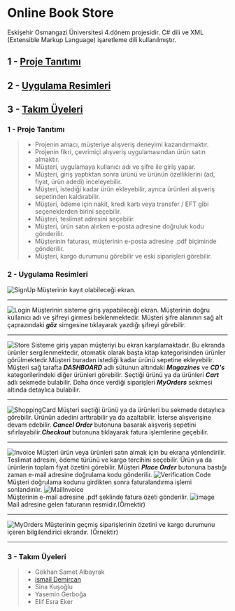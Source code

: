 # Online Book Store
Eskişehir Osmangazi Üniversitesi 4.dönem projesidir. C# dili ve XML (Extensible Markup Language) işaretleme dili kullanılmıştır.
## 1 -  [Proje Tanıtımı](https://github.com/gokhansamet/OnlineBookStore/blob/master/README.md#1---proje-tan%C4%B1t%C4%B1m%C4%B1)
## 2 -  [Uygulama Resimleri](https://github.com/gokhansamet/OnlineBookStore/blob/master/README.md#2---uygulama-resimleri)
## 3 -  [Takım Üyeleri](https://github.com/gokhansamet/OnlineBookStore/blob/master/README.md#3---tak%C4%B1m-%C3%BCyeleri)
### 1 - Proje Tanıtımı
> - Projenin amacı, müşteriye alışveriş deneyimi kazandırmaktır.
> - Projenin fikri, çevrimiçi alışveriş uygulamasından ürün satın almaktır. 
> - Müşteri, uygulamaya kullanıcı adı ve şifre ile giriş yapar. 
> - Müşteri, giriş yaptıktan sonra ürünü ve ürünün özelliklerini (ad, fiyat, ürün adedi) inceleyebilir. 
> - Müşteri, istediği kadar ürün ekleyebilir, ayrıca ürünleri alışveriş sepetinden kaldırabilir. 
> - Müşteri, ödeme için nakit, kredi kartı veya transfer / EFT gibi seçeneklerden birini seçebilir. 
> - Müşteri, teslimat adresini seçebilir. 
> - Müşteri, ürün satın alırken e-posta adresine doğruluk kodu gönderilir.  
> - Müşterinin faturası, müşterinin e-posta adresine .pdf biçiminde gönderilir. 
> - Müşteri, kargo durumunu görebilir ve eski siparişleri görebilir.
### 2 - Uygulama Resimleri
![SignUp](https://user-images.githubusercontent.com/53264738/87994950-e3277180-caf6-11ea-8082-6ad192bccebf.png)
Müşterinin kayıt olabileceği ekran.
***
![Login](https://user-images.githubusercontent.com/53264738/87995360-f38c1c00-caf7-11ea-9003-09e77a1edcc7.png)
Müşterinin sisteme giriş yapabileceği ekran. Müşterinin doğru kullanıcı adı ve şifreyi girmesi beklenmektedir. Müşteri şifre alanının sağ alt çaprazındaki ***göz*** simgesine tıklayarak yazdığı şifreyi görebilir.
***
![Store](https://user-images.githubusercontent.com/53264738/87995670-cdb34700-caf8-11ea-936f-d228a1cf962b.png)
Sisteme giriş yapan müşteriyi bu ekran karşılamaktadır. Bu ekranda ürünler sergilenmektedir, otomatik olarak başta kitap kategorisinden ürünler görülmektedir.Müşteri buradan istediği kadar ürünü sepetine ekleyebilir. Müşteri sağ tarafta ***DASHBOARD*** adlı sütunun altındaki ***Magazines***  ve ***CD's*** kategorilerindeki diğer ürünleri görebilir. Seçtiği ürünü ya da ürünleri ***Cart*** adlı sekmede bulabilir. Daha önce verdiği siparişleri ***MyOrders*** sekmesi altında detaylıca bulabilir.
***
![ShoppingCard](https://user-images.githubusercontent.com/53264738/87996122-f8ea6600-caf9-11ea-8bff-dfe97834c2ff.png)
Müşteri seçtiği ürünü ya da ürünleri bu sekmede detaylıca görebilir. Ürünün adedini arttırabilir ya da azaltabilir. İsterse alışverişine devam edebilir. ***Cancel Order*** butonuna basarak alışveriş sepetini sıfırlayabilir.***Checkout*** butonuna tıklayarak fatura işlemlerine geçebilir.
***
![Invoice](https://user-images.githubusercontent.com/53264738/87996671-9db97300-cafb-11ea-81c8-cd40d764a4c9.png)
Müşteri ürün veya ürünleri satın almak için bu ekrana yönlendirilir. Teslimat adresini, ödeme türünü ve kargo tercihini seçebilir. Ürün ya da ürünlerin toplam fiyat özetini görebilir. Müşteri ***Place Order*** butonuna bastığı zaman e-mail adresine doğrulama kodu gönderilir.
![Verification Code](https://user-images.githubusercontent.com/53264738/87996819-00127380-cafc-11ea-94c6-7b66b88750b7.png)
Müşteri doğrulama kodunu girdikten sonra faturalandırma işlemi sonlandırılır.
![MailInvoice](https://user-images.githubusercontent.com/53264738/87997076-c2621a80-cafc-11ea-81dd-e4e34682b834.png)
<br>
Müşterinin e-mail adresine .pdf şeklinde fatura özeti gönderilir.
![image](https://user-images.githubusercontent.com/53264738/87996943-5ed7ed00-cafc-11ea-959a-193740a41034.png)<br>
Mail adresine gelen faturanın resmidir.(Örnektir)
***
![MyOrders](https://user-images.githubusercontent.com/53264738/87997165-fc332100-cafc-11ea-89ed-9f9f8ade986b.png)
Müşterinin geçmiş siparişlerinin özetini ve kargo durumunu içeren bilgilendirici ekrandır. (Örnektir)
***

### 3 - Takım Üyeleri
> - Gökhan Samet Albayrak
> - [ismail Demircan](https://github.com/ismaildemircann)
> - Sina Kuşoğlu
> - Yasemin Gerboğa
> - Elif Esra Eker
